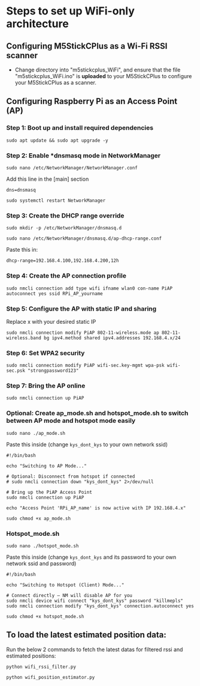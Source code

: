 # Steps to set up WiFi-only architecture
## Configuring M5StickCPlus as a Wi-Fi RSSI scanner
- Change directory into "m5stickcplus_WiFi", and ensure that the file "m5stickcplus_WiFi.ino" is **uploaded** to your M5StickCPlus to configure your M5StickCPlus as a scanner.

## Configuring Raspberry Pi as an Access Point (AP)
### Step 1: Boot up and install required dependencies
```
sudo apt update && sudo apt upgrade -y
```

### Step 2: Enable ***dnsmasq** mode in NetworkManager
```
sudo nano /etc/NetworkManager/NetworkManager.conf
```

Add this line in the [main] section 
```
dns=dnsmasq
```

```
sudo systemctl restart NetworkManager
```

### Step 3: Create the DHCP range override 
```
sudo mkdir -p /etc/NetworkManager/dnsmasq.d
```
```
sudo nano /etc/NetworkManager/dnsmasq.d/ap-dhcp-range.conf
```
Paste this in:
```
dhcp-range=192.168.4.100,192.168.4.200,12h
```

### Step 4: Create the AP connection profile
```
sudo nmcli connection add type wifi ifname wlan0 con-name PiAP autoconnect yes ssid RPi_AP_yourname
```

### Step 5: Configure the AP with static IP and sharing
Replace x with your desired static IP
```
sudo nmcli connection modify PiAP 802-11-wireless.mode ap 802-11-wireless.band bg ipv4.method shared ipv4.addresses 192.168.4.x/24
```

### Step 6: Set WPA2 security
```
sudo nmcli connection modify PiAP wifi-sec.key-mgmt wpa-psk wifi-sec.psk "strongpassword123"
```

### Step 7: Bring the AP online
```
sudo nmcli connection up PiAP
```

### Optional: Create ap_mode.sh and hotspot_mode.sh to switch between AP mode and hotspot mode easily
```
sudo nano ./ap_mode.sh
```
Paste this inside (change `kys_dont_kys` to your own network ssid)
```
#!/bin/bash

echo "Switching to AP Mode..."

# Optional: Disconnect from hotspot if connected
# sudo nmcli connection down "kys_dont_kys" 2>/dev/null

# Bring up the PiAP Access Point
sudo nmcli connection up PiAP

echo "Access Point 'RPi_AP_name' is now active with IP 192.168.4.x"
```
```
sudo chmod +x ap_mode.sh
```
### Hotspot_mode.sh
```
sudo nano ./hotspot_mode.sh
```
Paste this inside (change `kys_dont_kys` and its password to your own network ssid and password)
```
#!/bin/bash

echo "Switching to Hotspot (Client) Mode..."

# Connect directly — NM will disable AP for you
sudo nmcli device wifi connect "kys_dont_kys" password "killmepls"
sudo nmcli connection modify "kys_dont_kys" connection.autoconnect yes
```
```
sudo chmod +x hotspot_mode.sh
```

## To load the latest estimated position data:
Run the below 2 commands to fetch the latest datas for filtered rssi and estimated positions:
```
python wifi_rssi_filter.py
```
```
python wifi_position_estimator.py
```